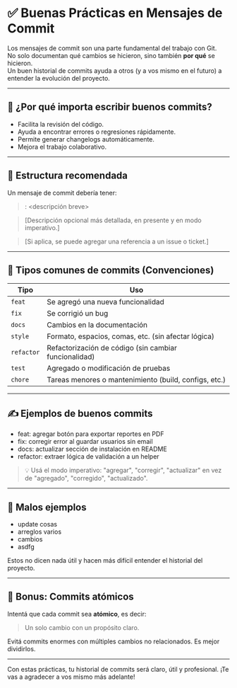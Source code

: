 # ✅ Buenas Prácticas en Mensajes de Commit

Los mensajes de commit son una parte fundamental del trabajo con Git.  
No solo documentan qué cambios se hicieron, sino también **por qué** se hicieron.  
Un buen historial de commits ayuda a otros (y a vos mismo en el futuro) a entender la evolución del proyecto.

---

## 🧠 ¿Por qué importa escribir buenos commits?

- Facilita la revisión del código.
- Ayuda a encontrar errores o regresiones rápidamente.
- Permite generar changelogs automáticamente.
- Mejora el trabajo colaborativo.

---

## 📝 Estructura recomendada

Un mensaje de commit debería tener:

> <tipo>: <descripción breve> 

> [Descripción opcional más detallada, en presente y en modo imperativo.]

> [Si aplica, se puede agregar una referencia a un issue o ticket.]



---

## 🔖 Tipos comunes de commits (Convenciones)

| Tipo       | Uso                                                         |
|------------|-------------------------------------------------------------|
| `feat`     | Se agregó una nueva funcionalidad                          |
| `fix`      | Se corrigió un bug                                          |
| `docs`     | Cambios en la documentación                                |
| `style`    | Formato, espacios, comas, etc. (sin afectar lógica)        |
| `refactor` | Refactorización de código (sin cambiar funcionalidad)      |
| `test`     | Agregado o modificación de pruebas                         |
| `chore`    | Tareas menores o mantenimiento (build, configs, etc.)      |

---

## ✍️ Ejemplos de buenos commits
* feat: agregar botón para exportar reportes en PDF
* fix: corregir error al guardar usuarios sin email
* docs: actualizar sección de instalación en README
* refactor: extraer lógica de validación a un helper

> 💡 Usá el modo imperativo: "agregar", "corregir", "actualizar" en vez de "agregado", "corregido", "actualizado".

---

## 🚫 Malos ejemplos

* update cosas
* arreglos varios
* cambios
* asdfg

Estos no dicen nada útil y hacen más difícil entender el historial del proyecto.

---

## 📌 Bonus: Commits atómicos

Intentá que cada commit sea **atómico**, es decir:  
> Un solo cambio con un propósito claro.

Evitá commits enormes con múltiples cambios no relacionados. Es mejor dividirlos.

---

Con estas prácticas, tu historial de commits será claro, útil y profesional. ¡Te vas a agradecer a vos mismo más adelante!



